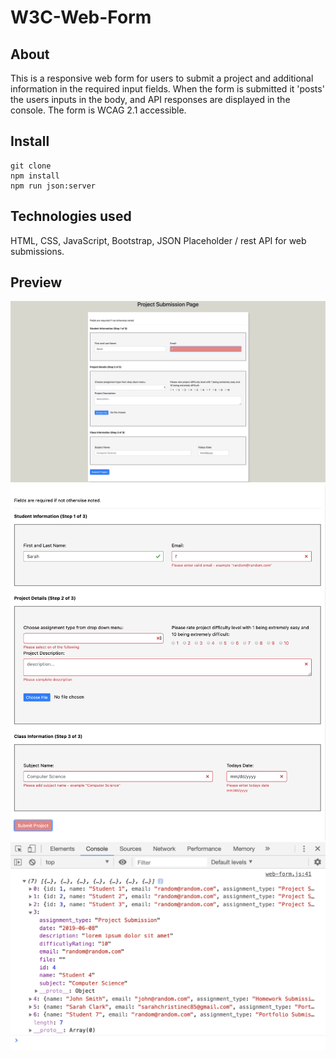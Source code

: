 # W3C-Web-Form

## About
This is a responsive web form for users to submit a project and additional information in the required input fields.  When the form is submitted it 'posts' the users inputs in the body, and API responses are displayed in the console. The form is WCAG 2.1 accessible.

## Install
```
git clone
npm install
npm run json:server
```

## Technologies used
HTML, CSS, JavaScript, Bootstrap, JSON Placeholder / rest API for web submissions.

## Preview
![GitHub Logo](public/image/web-form.png)
![GitHub Logo](public/image/incomplete.png)
![GitHub Logo](public/image/Console.png)



